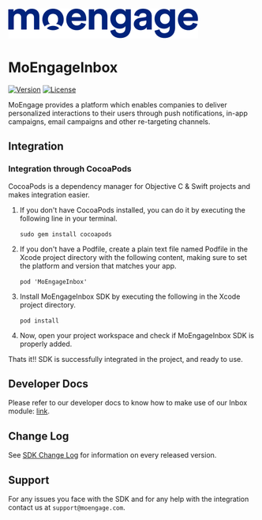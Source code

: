 ![Logo](https://github.com/moengage/MoEngage-iOS-Inbox/blob/master/Images/moe_logo_blue.png)
# MoEngageInbox

[![Version](https://img.shields.io/cocoapods/v/MoEngageInbox.svg?style=flat)](http://cocoapods.org/pods/MoEngageInbox)
[![License](https://img.shields.io/cocoapods/l/MoEngageInbox.svg?style=flat)](http://cocoapods.org/pods/MoEngageInbox)

MoEngage provides a platform which enables companies to deliver personalized interactions to their users through push notifications, in-app campaigns, email campaigns and other re-targeting channels.

## Integration

### Integration through CocoaPods
CocoaPods is a dependency manager for Objective C & Swift projects and makes integration easier.

1. If you don't have CocoaPods installed, you can do it by executing the following line in your terminal.

    ```sudo gem install cocoapods```
    
2. If you don't have a Podfile, create a plain text file named Podfile in the Xcode project directory with the following content, making sure to set the platform and version that matches your app.

    ```pod 'MoEngageInbox'```
    
3. Install MoEngageInbox SDK by executing the following in the Xcode project directory.

    ```pod install```
    
4. Now, open your project workspace and check if MoEngageInbox SDK is properly added.
    

Thats it!! SDK is successfully integrated in the project, and ready to use. 

## Developer Docs
Please refer to our developer docs to know how to make use of our Inbox module: [link](https://developers.moengage.com/hc/en-us/articles/4404013953172-iOS-Notification-Center).

## Change Log
See [SDK Change Log](https://github.com/moengage/MoEngage-iOS-Inbox/blob/master/CHANGELOG.md) for information on every released version.

## Support
For any issues you face with the SDK and for any help with the integration contact us at `support@moengage.com`.
